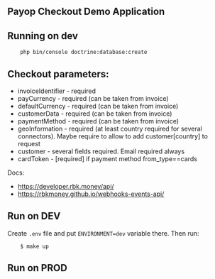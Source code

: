 Payop Checkout Demo Application
--

## Running on dev
```shell script
    php bin/console doctrine:database:create
```

## Checkout parameters:
* invoiceIdentifier - required
* payCurrency - required (can be taken from invoice)
* defaultCurrency - required (can be taken from invoice)
* customerData - required (can be taken from invoice)
* paymentMethod - required (can be taken from invoice)
* geoInformation - required (at least country required for several connectors). Maybe require to allow to add customer[country] to request
* customer - several fields required. Email required always
* cardToken - [required] if payment method from_type==cards




Docs: 
- https://developer.rbk.money/api/
- https://rbkmoney.github.io/webhooks-events-api/

## Run on DEV

Create `.env` file and put `ENVIRONMENT=dev` variable there. 
Then run:
```
    $ make up
```    

## Run on PROD
